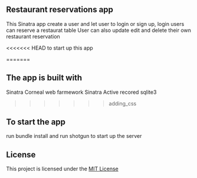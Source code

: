 ## Restaurant reservations app 
This Sinatra app create a user and let user to login or sign up,
login users can reserve a restaurat table 
User can also update edit and delete their own restaurant reservation

<<<<<<< HEAD
to start up this app
 
=======
## The app is built with 
Sinatra Corneal web farmework
Sinatra Active recored 
sqlite3
>>>>>>> adding_css

## To start the app 
run bundle install and run shotgun to start up the server  

## License 
This project is licensed under the <a href="https://opensource.org/licenses/MIT">MIT License </a> 
